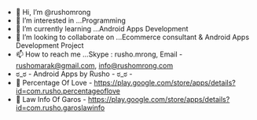 - 👋 Hi, I’m @rushomrong
- 👀 I’m interested in ...Programming
- 🌱 I’m currently learning ...Android Apps Development
- 💞️ I’m looking to collaborate on ...Ecommerce consultant & Android Apps Development Project
- 📫 How to reach me ...Skype : rusho.mrong, Email - rushomarak@gmail.com, info@rushomrong.com
- ಠ_ಠ - Android Apps by Rusho - ಠ_ಠ - 
- 📱 Percentage Of Love - https://play.google.com/store/apps/details?id=com.rusho.percentageoflove
- 📱 Law Info Of Garos - https://play.google.com/store/apps/details?id=com.rusho.garoslawinfo

<!---
rushomrong/rushomrong is a ✨ special ✨ repository because its `README.md` (this file) appears on your GitHub profile.
You can click the Preview link to take a look at your changes.
--->
